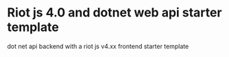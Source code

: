 # Riot js 4.0 and dotnet web api starter template
dot net api backend with a riot js v4.xx frontend starter template
